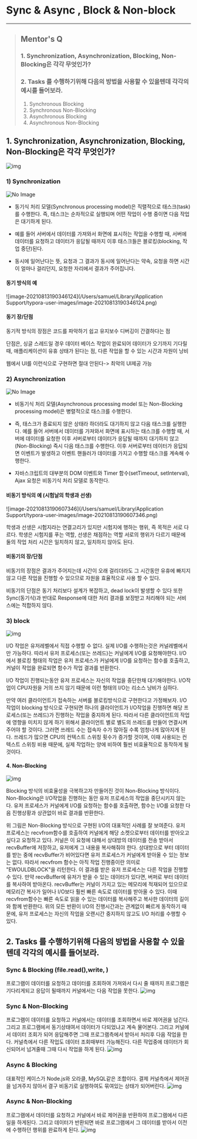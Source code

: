 # Sync & Async , Block & Non-block

----

>## Mentor's Q
>
>### 1. Synchronization, Asynchronization, Blocking, Non-Blocking은 각각 무엇인가?
>
>### 2. Tasks 를 수행하기위해 다음의 방법을 사용할 수 있을텐데 각각의 예시를 들어보라.
>
>1. Synchronous Blocking
>2. Synchronous Non-Blocking
>3. Asynchronous Blocking
>4. Asynchronous Non-Blocking
>

## 1. Synchronization, Asynchronization, Blocking, Non-Blocking은 각각 무엇인가?

![img](https://t1.daumcdn.net/cfile/tistory/99B27B3B5BC7D69604)

### 1) Synchronization 

![No Image](https://nesoy.github.io/assets/posts/20170127/Synchronous.jpg)



- 동기식 처리 모델(Synchronous processing model)은 직렬적으로 태스크(task)를 수행한다.
  즉, 태스크는 순차적으로 실행되며 어떤 작업이 수행 중이면 다음 작업은 대기하게 된다.

- 예를 들어 서버에서 데이터를 가져와서 화면에 표시하는 작업을 수행할 때, 서버에 데이터를 요청하고 데이터가 응답될 때까지 이후 태스크들은 블로킹(blocking, 작업 중단)된다.

- 동시에 일어난다는 뜻, 요청과 그 결과가 동시에 일어난다는 약속, 요청을 하면 시간이 얼마나 걸리던지, 요청한 자리에서 결과가 주어집니다.

#### 동기 방식의 예

![image-20210813190346124](/Users/samuel/Library/Application Support/typora-user-images/image-20210813190346124.png)

#### 동기 장/단점

동기적 방식의 장점은 코드를 파악하기 쉽고 유지보수 디버깅이 간결하다는 점

단점은, 싱글 스레드일 경우 데이터 베이스 작업이 완료되어 데이터가 오기까지 기다릴때, 애플리케이션이 유휴 상태가 된다는 점, 다른 작업을 할 수 있는 시간과 자원이 낭비

웹에서 UI를 이런식으로 구현하면 절대 안된다-> 최악의 UI제공 가능



### 2) Asynchronization

![No Image](https://nesoy.github.io/assets/posts/20170127/ASynchronous.jpg)

- 비동기식 처리 모델(Asynchronous processing model 또는 Non-Blocking processing model)은 병렬적으로 태스크를 수행한다.
- 즉, 태스크가 종료되지 않은 상태라 하더라도 대기하지 않고 다음 태스크를 실행한다.
  예를 들어 서버에서 데이터를 가져와서 화면에 표시하는 태스크를 수행할 때, 서버에 데이터를 요청한 이후 서버로부터 데이터가 응답될 때까지 대기하지 않고(Non-Blocking) 즉시 다음 태스크를 수행한다. 이후 서버로부터 데이터가 응답되면 이벤트가 발생하고 이벤트 핸들러가 데이터를 가지고 수행할 태스크를 계속해 수행한다.

- 자바스크립트의 대부분의 DOM 이벤트와 Timer 함수(setTimeout, setInterval), Ajax 요청은 비동기식 처리 모델로 동작한다.

#### 비동기 방식의 예 (시험날의 학생과 선생)

![image-20210813190607346](/Users/samuel/Library/Application Support/typora-user-images/image-20210813190607346.png)

학생과 선생은 시험지라는 연결고리가 있지만 시험지에 행하는 행위, 즉 목적은 서로 다르다. 학생은 시험지를 푸는 역할, 선생은 채점하는 역할 서로의 행위가 다르기 때문에 둘의 작업 처리 시간은 일치하지 않고, 일치하지 않아도 된다.

#### 비동기의 장/단점

비동기의 장점은 결과가 주어지는데 시간이 오래 걸리더라도 그 시간동안 유휴에 빠지지 않고 다른 작업을 진행할 수 있으므로 자원을 효율적으로 사용 할 수 있다.

비동기의 단점은 동기 처리보다 설계가 복잡하고, dead lock이 발생할 수 있다 또한 Sync(동기식)과 반대로 Response에 대한 처리 결과를 보장받고 처리해야 되는 서비스에는 적합하지 않다.

### 3) block

![img](https://t1.daumcdn.net/cfile/tistory/2371EC4955160B8714)

I/O 작업은 유저레벨에서 직접 수행할 수 없다. 실제 I/O를 수행하는것은 커널레벨에서만 가능하다. 따라서 유저 프로세스(또는 쓰레드)는 커널에게 I/O를 요청해야한다. I/O에서 블로킹 형태의 작업은 유저 프로세스가 커널에게 I/O를 요청하는 함수를 호출하고, 커널이 작업을 완료되면 함수가 작업 결과를 반환한다.

I/O 작업이 진행되는동안 유저 프로세스는 자신의 작업을 중단한채 대기해야한다. I/O작업이 CPU자원을 거의 쓰지 않기 때문에 이런 형태의 I/O는 리소스 낭비가 심하다.

만약 여러 클라이언트가 접속하는 서버를 블로킹방식으로 구현한다고 가정해보자. I/O작업이 blocking 방식으로 구현되면 하나의 클라이언트가 I/O작업을 진행하면 해당 프로세스(또는 쓰레드)가 진행하는 작업을 중지하게 된다. 따라서 다른 클라이언트의 작업에 영향을 미치지 않게 하기 위해서 클라이언트 별로 별도의 쓰레드를 만들어 연결시켜주어야 할 것이다. 그러면 쓰레드 수는 접속자 수가 많아질 수록 엄청나게 많아지게 된다. 쓰레드가 많으면 CPU의 컨텍스트 스위칭 횟수가 증가할 것이며, 이때 사용되는 컨텍스트 스위칭 비용 때문에, 실제 작업하는 양에 비하여 훨씬 비효율적으로 동작하게 될 것이다.

#### 4. Non-Blocking

![img](https://t1.daumcdn.net/cfile/tistory/253D9E475516150118)

Blocking 방식의 비효율성을 극복하고자 만들어진 것이 Non-Blocking 방식이다. Non-Blocking은 I/O작업을 진행하는 동안 유저 프로세스의 작업을 중단시키지 않는다. 유저 프로세스가 커널에게 I/O를 요청하는 함수를 호출하면, 함수는 I/O를 요청한 다음 진행상황과 상관없이 바로 결과를 반환한다.

위 그림은 Non-Blocking 방식으로 구현된 I/O의 대표적인 사례를 잘 보여준다. 유저 프로세스는 recvfrom함수를 호출하여 커널에게 해당 소켓으로부터 데이터를 받아오고 싶다고 요청하고 있다. 커널은 이 요청에 대해서 상대방의 데이터를 전송 받아서 recvBuffer에 저장하고, 유저에게 그 내용을 복사해줘야 한다. 상대방으로 부터 데이터를 받는 중에 recvBuffer가 비어있다면 유저 프로세스가 커널에게 받아올 수 있는 정보는 없다. 따라서 recvfrom 함수는 아직 작업 진행중이란 의미로 "EWOULDBLOCK"을 리턴한다. 이 결과를 받은 유저 프로세스는 다른 작업을 진행할 수 있다. 만약 recvBuffer에 유저가 받을 수 있는 데이터가 있다면, 버퍼로 부터 데이터를 복사하여 받아온다. recvBuffer는 커널이 가지고 있는 메모리에 적재되어 있으므로 메모리간 복사가 일어나 I/O보다 훨씬 빠른 속도로 데이터를 받아올 수 있다. 이때 recvfrom함수는 빠른 속도로 읽을 수 있는 데이터를 복사해주고 복사한 데이터의 길이와 함께 반환한다. 위의 모든 반환이 I/O의 진행시간과는 관계없이 빠르게 동작하기 때문에, 유저 프로세스는 자신의 작업을 오랜시간 중지하지 않고도 I/O 처리를 수행할 수 있다.

## 2. Tasks 를 수행하기위해 다음의 방법을 사용할 수 있을텐데 각각의 예시를 들어보라. 

### Sync & Blocking (file.read(),write, )

프로그램이 데이터를 요청하고 데이터를 조회하여 가져와서 다시 줄 때까지 프로그램은 기다리게되고 응답이 될때까지 커널에서는 다음 작업을 못한다.
![img](https://media.vlpt.us/images/hotdari90/post/5e0f3d86-4287-444e-9df8-3f5817a7aaf7/2B2D8942-BBE5-46A4-98AC-415D557AF9EA.jpeg)

### Sync & Non-Blocking

프로그램이 데이터를 요청하고 커널에서는 데이터를 조회하면서 바로 제어권을 넘긴다. 그리고 프로그램에서 동기상태여서 데이터가 다되었냐고 계속 물어본다.
그리고 커널에서 데이터 조회가 되어 응답해주면 그때 프로그램측에서 받아서 처리후 다음 작업을 한다. 커널측에서 다른 작업도 데이터 조회때부터 가능해진다. 다른 작업중에 데이터가 회신되어서 넘겨줄때 그때 다시 작업을 하게 된다.
![img](https://media.vlpt.us/images/hotdari90/post/7ec831b3-ed82-44bc-af14-dd8b691a2935/AFEF9319-7C1C-44E5-912B-127357EC558E.jpeg)

### Async & Blocking

대표적인 케이스가 Node.js와 오라클, MySQL같은 조합이다. 결제
커널측에서 제어권을 넘겨주지 않아서 결구 비동기로 실행하여도 묶여있는 상태가 되어버린다.
![img](https://media.vlpt.us/images/hotdari90/post/2952849e-23d6-477b-8826-c27cea307cf1/F96CC8CC-F961-4082-9D9F-858543696D1D.jpeg)

### Async & Non-Blocking

프로그램에서 데이터를 요청하고 커널에서 바로 제어권을 반환하여
프로그램에서 다른일을 하게된다. 그리고 데이터가 반환되면
바로 프로그램에서 그 데이터를 받아서 이전에 수행하던 행위를 완료하게 된다.
![img](https://media.vlpt.us/images/hotdari90/post/bb9dbcc5-8780-4821-835a-b7750d127406/993F6A2F-0B5E-4C21-ADB6-25F06AACE2DA.jpeg)







